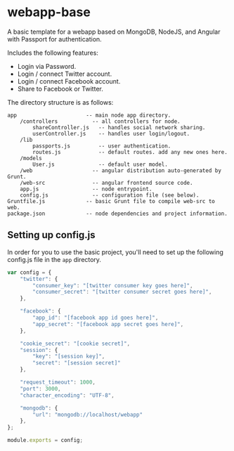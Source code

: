webapp-base
===========

A basic template for a webapp based on MongoDB, NodeJS, and Angular with Passport for authentication.

Includes the following features:
* Login via Password.
* Login / connect Twitter account.
* Login / connect Facebook account.
* Share to Facebook or Twitter.

The directory structure is as follows:

```
app                      -- main node app directory.
	/controllers           -- all controllers for node.
		shareController.js   -- handles social network sharing.
		userController.js    -- handles user login/logout.
	/lib
		passports.js         -- user authentication.
		routes.js            -- default routes. add any new ones here.
	/models
		User.js              -- default user model. 
	/web                   -- angular distribution auto-generated by Grunt.
	/web-src               -- angular frontend source code.
	app.js                 -- node entrypoint.
	config.js              -- configuration file (see below).
Gruntfile.js             -- basic Grunt file to compile web-src to web.
package.json             -- node dependencies and project information.
```

Setting up config.js
--------------------

In order for you to use the basic project, you'll need to set up the following config.js file in the `app` directory.

```javascript
var config = {
	"twitter": {
		"consumer_key": "[twitter consumer key goes here]",
		"consumer_secret": "[twitter consumer secret goes here]",
	},

	"facebook": {
		"app_id": "[facebook app id goes here]",
		"app_secret": "[facebook app secret goes here]",
	},

	"cookie_secret": "[cookie secret]",
	"session": {
		"key": "[session key]",
		"secret": "[session secret]"
	},

	"request_timeout": 1000,
	"port": 3000,
	"character_encoding": "UTF-8",

	"mongodb": {
		"url": "mongodb://localhost/webapp"
	},
};

module.exports = config;
```

